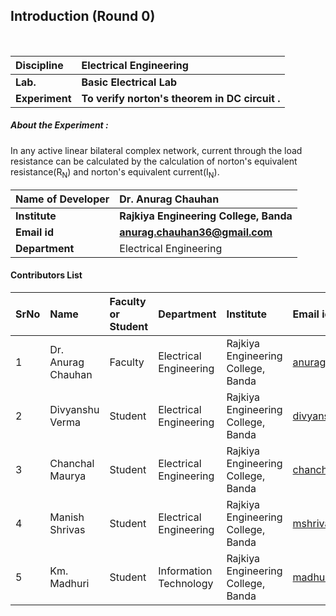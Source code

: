 ## Introduction (Round 0)

<br>

<b>Discipline | <b>Electrical Engineering
:--|:--|
<b> Lab. | <b>Basic Electrical Lab
<b> Experiment|     <b> To verify norton's theorem in DC circuit .


<h5> About the Experiment : </h5>
 In any active linear bilateral complex network, current through the load resistance can be calculated by the calculation of norton's equivalent resistance(R<sub>N</sub>) and norton's equivalent current(I<sub>N</sub>).&nbsp

<b>Name of Developer | <b> Dr. Anurag Chauhan
:--|:--|
<b> Institute | <b> Rajkiya Engineering College, Banda
<b> Email id|     <b> anurag.chauhan36@gmail.com
<b> Department | Electrical Engineering

#### Contributors List

SrNo | Name | Faculty or Student | Department| Institute | Email id
:--|:--|:--|:--|:--|:--|
1 | Dr. Anurag Chauhan| Faculty |Electrical Engineering | Rajkiya Engineering College, Banda |anurag.chauhan36@gmail.com 
2 | Divyanshu Verma| Student | Electrical Engineering | Rajkiya Engineering College, Banda |divyanshuv412@gmail.com
3 | Chanchal Maurya | Student |  Electrical Engineering | Rajkiya Engineering College, Banda |chanchalmaurya.92914@gmail.com
4 | Manish Shrivas | Student |   Electrical Engineering | Rajkiya Engineering College, Banda |mshrivas824@gmail.com
5 | Km. Madhuri  | Student |  Information Technology | Rajkiya Engineering College, Banda |madhuri.recb@gmail.com

<br>

